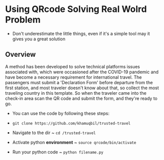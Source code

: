 # Using QRcode Solving Real Wolrd Problem

- Don't underestimate the little things, even if it's a simple tool may it gives you a great solution 

## Overview

A method has been developed to solve technical platforms issues associated with, which were occasioned after 
the COVID-19 pandemic and have become a necessary requirement for international travel.
The passengers must submit a 'Declaration Form' before departure from the first station, 
and most traveler doesn't know about that, so collect the most traveling country in this template. 
So when the traveler came into the check-in area scan the QR code and submit the form, and they're ready to go.


- You can use the code by following these steps:

- `git clone https://github.com/khamuqbil/trusted-travel`

- Navigate to the dir ~ `cd /trusted-travel`

- Activate python **environment** ~ `source qrcode/bin/activate`

- Run your python code ~ `python filename.py`

